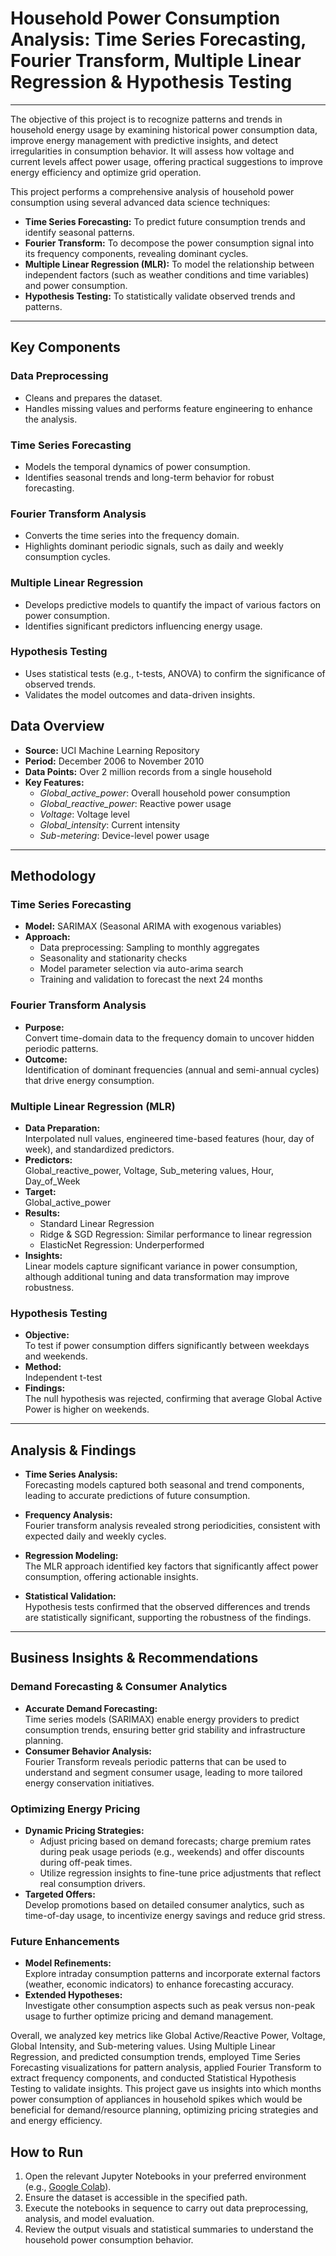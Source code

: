 # Household Power Consumption Analysis: Time Series Forecasting, Fourier Transform, Multiple Linear Regression & Hypothesis Testing
----
The objective of this project is to recognize patterns and trends in household energy usage by
examining historical power consumption data, improve energy management with predictive
insights, and detect irregularities in consumption behavior. It will assess
how voltage and current levels affect power usage, offering practical suggestions to improve
energy efficiency and optimize grid operation.

This project performs a comprehensive analysis of household power consumption using several advanced data science techniques:
- **Time Series Forecasting:** To predict future consumption trends and identify seasonal patterns.
- **Fourier Transform:** To decompose the power consumption signal into its frequency components, revealing dominant cycles.
- **Multiple Linear Regression (MLR):** To model the relationship between independent factors (such as weather conditions and time variables) and power consumption.
- **Hypothesis Testing:** To statistically validate observed trends and patterns.
-----

## Key Components

### Data Preprocessing
- Cleans and prepares the dataset.
- Handles missing values and performs feature engineering to enhance the analysis.

### Time Series Forecasting
- Models the temporal dynamics of power consumption.
- Identifies seasonal trends and long-term behavior for robust forecasting.

### Fourier Transform Analysis
- Converts the time series into the frequency domain.
- Highlights dominant periodic signals, such as daily and weekly consumption cycles.

### Multiple Linear Regression
- Develops predictive models to quantify the impact of various factors on power consumption.
- Identifies significant predictors influencing energy usage.

### Hypothesis Testing
- Uses statistical tests (e.g., t-tests, ANOVA) to confirm the significance of observed trends.
- Validates the model outcomes and data-driven insights.

  
## Data Overview
- **Source:** UCI Machine Learning Repository
- **Period:** December 2006 to November 2010
- **Data Points:** Over 2 million records from a single household
- **Key Features:**
  - *Global_active_power*: Overall household power consumption
  - *Global_reactive_power*: Reactive power usage
  - *Voltage*: Voltage level
  - *Global_intensity*: Current intensity
  - *Sub-metering*: Device-level power usage

---

## Methodology

### Time Series Forecasting
- **Model:** SARIMAX (Seasonal ARIMA with exogenous variables)
- **Approach:**
  - Data preprocessing: Sampling to monthly aggregates
  - Seasonality and stationarity checks
  - Model parameter selection via auto-arima search
  - Training and validation to forecast the next 24 months


### Fourier Transform Analysis
- **Purpose:**  
  Convert time-domain data to the frequency domain to uncover hidden periodic patterns.
- **Outcome:**  
  Identification of dominant frequencies (annual and semi-annual cycles) that drive energy consumption.

### Multiple Linear Regression (MLR)
- **Data Preparation:**  
  Interpolated null values, engineered time-based features (hour, day of week), and standardized predictors.
- **Predictors:**  
  Global_reactive_power, Voltage, Sub_metering values, Hour, Day_of_Week
- **Target:**  
  Global_active_power
- **Results:**
  - Standard Linear Regression
  - Ridge & SGD Regression: Similar performance to linear regression
  - ElasticNet Regression: Underperformed 
- **Insights:**  
  Linear models capture significant variance in power consumption, although additional tuning and data transformation may improve robustness.

### Hypothesis Testing
- **Objective:**  
  To test if power consumption differs significantly between weekdays and weekends.
- **Method:**  
  Independent t-test
- **Findings:**  
  The null hypothesis was rejected, confirming that average Global Active Power is higher on weekends.

---
## Analysis & Findings
- **Time Series Analysis:**  
  Forecasting models captured both seasonal and trend components, leading to accurate predictions of future consumption.
  
- **Frequency Analysis:**  
  Fourier transform analysis revealed strong periodicities, consistent with expected daily and weekly cycles.
  
- **Regression Modeling:**  
  The MLR approach identified key factors that significantly affect power consumption, offering actionable insights.
  
- **Statistical Validation:**  
  Hypothesis tests confirmed that the observed differences and trends are statistically significant, supporting the robustness of the findings.
---

## Business Insights & Recommendations

### Demand Forecasting & Consumer Analytics
- **Accurate Demand Forecasting:**  
  Time series models (SARIMAX) enable energy providers to predict consumption trends, ensuring better grid stability and infrastructure planning.
- **Consumer Behavior Analysis:**  
  Fourier Transform reveals periodic patterns that can be used to understand and segment consumer usage, leading to more tailored energy conservation initiatives.

### Optimizing Energy Pricing
- **Dynamic Pricing Strategies:**  
  - Adjust pricing based on demand forecasts; charge premium rates during peak usage periods (e.g., weekends) and offer discounts during off-peak times.
  - Utilize regression insights to fine-tune price adjustments that reflect real consumption drivers.
- **Targeted Offers:**  
  Develop promotions based on detailed consumer analytics, such as time-of-day usage, to incentivize energy savings and reduce grid stress.

### Future Enhancements
- **Model Refinements:**  
  Explore intraday consumption patterns and incorporate external factors (weather, economic indicators) to enhance forecasting accuracy.
- **Extended Hypotheses:**  
  Investigate other consumption aspects such as peak versus non-peak usage to further optimize pricing and demand management.

Overall, we analyzed key metrics like Global Active/Reactive Power, Voltage, Global Intensity, and Sub-metering values. Using Multiple Linear Regression, and predicted consumption trends, employed Time Series Forecasting visualizations for pattern analysis, applied Fourier Transform to extract frequency components, and conducted Statistical Hypothesis Testing to validate insights. This project gave us insights into which months power consumption of appliances in household spikes which would be beneficial for demand/resource planning, optimizing pricing strategies and and energy efficiency. 


## How to Run
1. Open the relevant Jupyter Notebooks in your preferred environment (e.g., [Google Colab](https://colab.research.google.com)).
2. Ensure the dataset is accessible in the specified path.
3. Execute the notebooks in sequence to carry out data preprocessing, analysis, and model evaluation.
4. Review the output visuals and statistical summaries to understand the household power consumption behavior.

